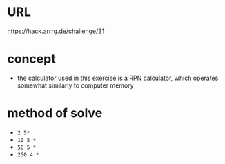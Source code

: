 # URL
https://hack.arrrg.de/challenge/31
# concept
* the calculator used in this exercise is a RPN calculator, which operates somewhat similarly to computer memory
# method of solve
* `2 5*`
* `10 5 *`
* `50 5 *`
* `250 4 *`
